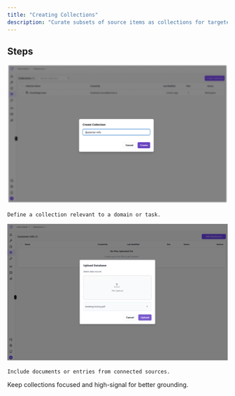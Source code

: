 ```yaml
---
title: "Creating Collections"
description: "Curate subsets of source items as collections for targeted retrieval."
---
```


## Steps

<Steps>
  <Step title="Create a collection">
    <Frame>
  <img src="/images/collection.png" alt="Descriptive alt text" />
</Frame>

    Define a collection relevant to a domain or task.
  </Step>
  <Step title="Add items">
        <Frame>
  <img src="/images/uploaded.png" alt="Descriptive alt text" />
</Frame>
    
    Include documents or entries from connected sources.
  </Step>
  <Step title="Review relevance">
    Keep collections focused and high-signal for better grounding.
  </Step>
</Steps>